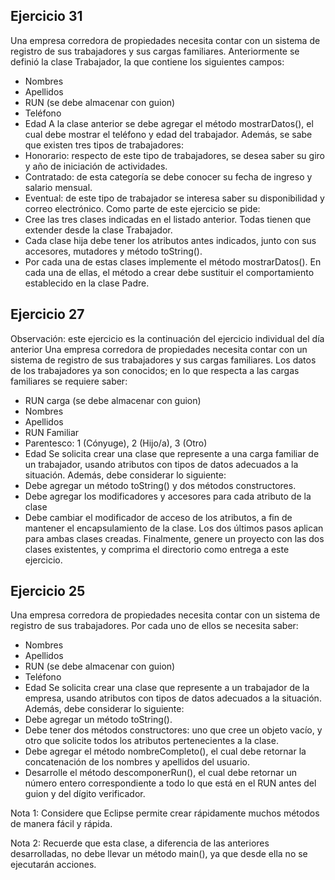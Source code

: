 ## Ejercicio 31
Una empresa corredora de propiedades necesita contar con un sistema de registro de sus
trabajadores y sus cargas familiares. Anteriormente se definió la clase Trabajador, la que contiene
los siguientes campos:
- Nombres
- Apellidos
- RUN (se debe almacenar con guion)
- Teléfono
- Edad
  A la clase anterior se debe agregar el método mostrarDatos(), el cual debe mostrar el teléfono
  y edad del trabajador.
  Además, se sabe que existen tres tipos de trabajadores:
- Honorario: respecto de este tipo de trabajadores, se desea saber su giro y año de iniciación
  de actividades.
- Contratado: de esta categoría se debe conocer su fecha de ingreso y salario mensual.
- Eventual: de este tipo de trabajador se interesa saber su disponibilidad y correo electrónico.
  Como parte de este ejercicio se pide:
- Cree las tres clases indicadas en el listado anterior. Todas tienen que extender desde la clase
  Trabajador.
- Cada clase hija debe tener los atributos antes indicados, junto con sus accesores, mutadores
  y método toString().
- Por cada una de estas clases implemente el método mostrarDatos(). En cada una de
  ellas, el método a crear debe sustituir el comportamiento establecido en la clase Padre.

## Ejercicio 27

Observación: este ejercicio es la continuación del ejercicio individual del día anterior Una empresa corredora de propiedades necesita contar con un sistema de registro de sus trabajadores y sus cargas familiares. Los datos de los trabajadores ya son conocidos; en lo que respecta a las cargas familiares se requiere saber:

- RUN carga (se debe almacenar con guion)
- Nombres
- Apellidos
- RUN Familiar
- Parentesco: 1 (Cónyuge), 2 (Hijo/a), 3 (Otro)
- Edad
  Se solicita crear una clase que represente a una carga familiar de un trabajador, usando atributos con tipos de datos adecuados a la situación. Además, debe considerar lo siguiente:
- Debe agregar un método toString() y dos métodos constructores.
- Debe agregar los modificadores y accesores para cada atributo de la clase
- Debe cambiar el modificador de acceso de los atributos, a fin de mantener el
  encapsulamiento de la clase.
  Los dos últimos pasos aplican para ambas clases creadas.
  Finalmente, genere un proyecto con las dos clases existentes, y comprima el directorio como entrega a este ejercicio.

## Ejercicio 25

Una empresa corredora de propiedades necesita contar con un sistema de registro de sus trabajadores. Por cada uno de ellos se necesita saber:

- Nombres
- Apellidos
- RUN (se debe almacenar con guion)
- Teléfono
- Edad
  Se solicita crear una clase que represente a un trabajador de la empresa, usando atributos con tipos de datos adecuados a la situación. Además, debe considerar lo siguiente:
- Debe agregar un método toString().
- Debe tener dos métodos constructores: uno que cree un objeto vacío, y otro que solicite todos los atributos pertenecientes a la clase.
- Debe agregar el método nombreCompleto(), el cual debe retornar la concatenación de los nombres y apellidos del usuario.
- Desarrolle el método descomponerRun(), el cual debe retornar un número entero correspondiente a todo lo que está en el RUN antes del guion y del dígito verificador.

Nota 1: Considere que Eclipse permite crear rápidamente muchos métodos de manera fácil y rápida.

Nota 2: Recuerde que esta clase, a diferencia de las anteriores desarrolladas, no debe llevar un método main(), ya que desde ella no se ejecutarán acciones.
